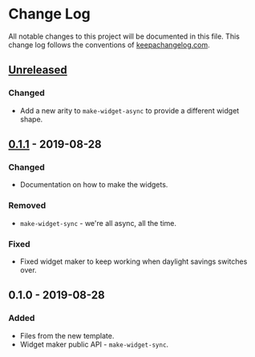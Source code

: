 # Change Log
All notable changes to this project will be documented in this file. This change log follows the conventions of [keepachangelog.com](http://keepachangelog.com/).

## [Unreleased]
### Changed
- Add a new arity to `make-widget-async` to provide a different widget shape.

## [0.1.1] - 2019-08-28
### Changed
- Documentation on how to make the widgets.

### Removed
- `make-widget-sync` - we're all async, all the time.

### Fixed
- Fixed widget maker to keep working when daylight savings switches over.

## 0.1.0 - 2019-08-28
### Added
- Files from the new template.
- Widget maker public API - `make-widget-sync`.

[Unreleased]: https://github.com/your-name/chap7/compare/0.1.1...HEAD
[0.1.1]: https://github.com/your-name/chap7/compare/0.1.0...0.1.1
